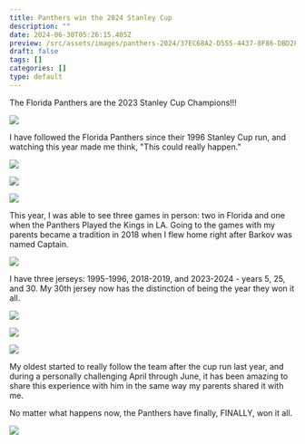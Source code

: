 ```yaml
---
title: Panthers win the 2024 Stanley Cup
description: ""
date: 2024-06-30T05:26:15.405Z
preview: /src/assets/images/panthers-2024/37EC68A2-D555-4437-8F86-DBD2F6876A4A.jpeg
draft: false
tags: []
categories: []
type: default
---
```


The Florida Panthers are the 2023 Stanley Cup Champions!!!

<!-- excerpt -->
![](/assets/images/panthers-2024/D4F26878-10E8-4D39-A326-54CC07B3B9AD.jpeg)



I have followed the Florida Panthers since their 1996 Stanley Cup run, and watching this year made me think, "This could really happen."



![](/assets/images/panthers-2024/9CD47546-1804-41F1-B190-B0E7923A2CC1_1_105_c.jpeg)

![](/assets/images/panthers-2024/EFD51F02-0843-44C4-B543-ED16EE669351_1_105_c.jpeg)

![](/assets/images/panthers-2024/5B04B3D5-C82B-4FAF-94EF-DBE059214992_1_105_c.jpeg)






This year, I was able to see three games in person: two in Florida and one when the Panthers Played the Kings in LA. Going to the games with my parents became a tradition in 2018 when I flew home right after Barkov was named Captain.

![](/assets/images/panthers-2024/0F65F64A-26FB-453C-AD4F-2040D8BB3358_1_105_c.jpeg)


I have three jerseys: 1995-1996, 2018-2019, and 2023-2024 - years 5, 25, and 30. My 30th jersey now has the distinction of being the year they won it all.

![](/assets/images/panthers-2024/4B4C3C3F-9AA6-463A-B08F-3BC192CE77BA_1_105_c.jpeg)

![](/assets/images/panthers-2024/2E7FF34D-359D-450E-A124-186DE621E8FD_1_105_c.jpeg)

![](/assets/images/panthers-2024/DF814AF7-56AA-4920-AF29-421B987248A6_1_105_c.jpeg)

My oldest started to really follow the team after the cup run last year, and during a personally challenging April through June, it has been amazing to share this experience with him in the same way my parents shared it with me.

No matter what happens now, the Panthers have finally, FINALLY, won it all.

![](/assets/images/panthers-2024/BF8CECC8-A95E-405F-A28D-F0C7F1022912_1_105_c.jpeg)